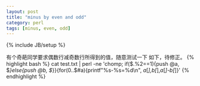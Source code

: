 ```yaml
---
layout: post
title: "minus by even and odd"
category: perl
tags: [minus, even, odd]
---
```

{% include JB/setup %}

有个奇葩同学要求偶数行减奇数行所得到的值，随意测试一下
如下，待修正。
{% highlight bash %}
cat test.txt | perl -ne 'chomp; if($.%2==1){push @a, $_}else{push @b, $_}}{for(0..$#a){printf"%s-%s=%d\n", $a[$_],$b[$_],$a[$_]-$b[$_]}' 
{% endhighlight %}
